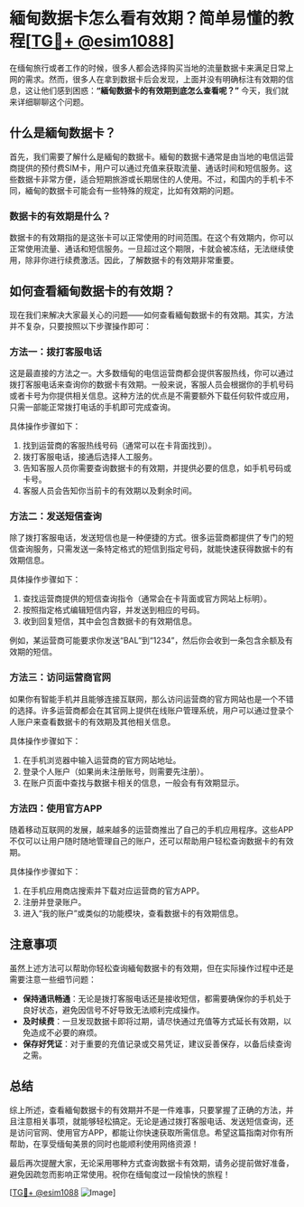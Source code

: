 # 緬甸数据卡怎么看有效期？简单易懂的教程[[TG💪+ @esim1088](https://t.me/s/esim1088)]

在缅甸旅行或者工作的时候，很多人都会选择购买当地的流量数据卡来满足日常上网的需求。然而，很多人在拿到数据卡后会发现，上面并没有明确标注有效期的信息，这让他们感到困惑：**“緬甸数据卡的有效期到底怎么查看呢？”** 今天，我们就来详细聊聊这个问题。

## 什么是緬甸数据卡？

首先，我们需要了解什么是緬甸的数据卡。緬甸的数据卡通常是由当地的电信运营商提供的预付费SIM卡，用户可以通过充值来获取流量、通话时间和短信服务。这些数据卡非常方便，适合短期旅游或长期居住的人使用。不过，和国内的手机卡不同，緬甸的数据卡可能会有一些特殊的规定，比如有效期的问题。

### 数据卡的有效期是什么？

数据卡的有效期指的是这张卡可以正常使用的时间范围。在这个有效期内，你可以正常使用流量、通话和短信服务。一旦超过这个期限，卡就会被冻结，无法继续使用，除非你进行续费激活。因此，了解数据卡的有效期非常重要。

## 如何查看緬甸数据卡的有效期？

现在我们来解决大家最关心的问题——如何查看緬甸数据卡的有效期。其实，方法并不复杂，只要按照以下步骤操作即可：

### 方法一：拨打客服电话

这是最直接的方法之一。大多数缅甸的电信运营商都会提供客服热线，你可以通过拨打客服电话来查询你的数据卡有效期。一般来说，客服人员会根据你的手机号码或者卡号为你提供相关信息。这种方法的优点是不需要额外下载任何软件或应用，只需一部能正常拨打电话的手机即可完成查询。

具体操作步骤如下：
1. 找到运营商的客服热线号码（通常可以在卡背面找到）。
2. 拨打客服电话，接通后选择人工服务。
3. 告知客服人员你需要查询数据卡的有效期，并提供必要的信息，如手机号码或卡号。
4. 客服人员会告知你当前卡的有效期以及剩余时间。

### 方法二：发送短信查询

除了拨打客服电话，发送短信也是一种便捷的方式。很多运营商都提供了专门的短信查询服务，只需发送一条特定格式的短信到指定号码，就能快速获得数据卡的有效期信息。

具体操作步骤如下：
1. 查找运营商提供的短信查询指令（通常会在卡背面或官方网站上标明）。
2. 按照指定格式编辑短信内容，并发送到相应的号码。
3. 收到回复短信，其中会包含数据卡的有效期信息。

例如，某运营商可能要求你发送“BAL”到“1234”，然后你会收到一条包含余额及有效期的短信。

### 方法三：访问运营商官网

如果你有智能手机并且能够连接互联网，那么访问运营商的官方网站也是一个不错的选择。许多运营商都会在其官网上提供在线账户管理系统，用户可以通过登录个人账户来查看数据卡的有效期及其他相关信息。

具体操作步骤如下：
1. 在手机浏览器中输入运营商的官方网站地址。
2. 登录个人账户（如果尚未注册账号，则需要先注册）。
3. 在账户页面中查找与数据卡相关的信息，一般会有有效期显示。

### 方法四：使用官方APP

随着移动互联网的发展，越来越多的运营商推出了自己的手机应用程序。这些APP不仅可以让用户随时随地管理自己的账户，还可以帮助用户轻松查询数据卡的有效期。

具体操作步骤如下：
1. 在手机应用商店搜索并下载对应运营商的官方APP。
2. 注册并登录账户。
3. 进入“我的账户”或类似的功能模块，查看数据卡的有效期信息。

## 注意事项

虽然上述方法可以帮助你轻松查询緬甸数据卡的有效期，但在实际操作过程中还是需要注意一些细节问题：

- **保持通讯畅通**：无论是拨打客服电话还是接收短信，都需要确保你的手机处于良好状态，避免因信号不好导致无法顺利完成操作。
- **及时续费**：一旦发现数据卡即将过期，请尽快通过充值等方式延长有效期，以免造成不必要的麻烦。
- **保存好凭证**：对于重要的充值记录或交易凭证，建议妥善保存，以备后续查询之需。

## 总结

综上所述，查看緬甸数据卡的有效期并不是一件难事，只要掌握了正确的方法，并且注意相关事项，就能够轻松搞定。无论是通过拨打客服电话、发送短信查询，还是访问官网、使用官方APP，都能让你快速获取所需信息。希望这篇指南对你有所帮助，在享受缅甸美景的同时也能顺利使用网络资源！

最后再次提醒大家，无论采用哪种方式查询数据卡有效期，请务必提前做好准备，避免因疏忽而影响正常使用。祝你在缅甸度过一段愉快的旅程！

[[TG💪+ @esim1088](https://t.me/s/esim1088) ![Image](https://i.postimg.cc/4NQfJmqS/Snipaste-2025-05-13-00-14-12.png)]